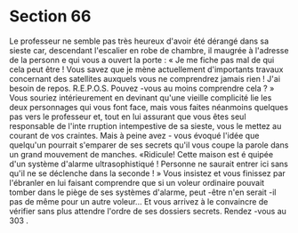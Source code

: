 # Section 66

Le professeur ne semble pas très heureux d'avoir été dérangé dans sa sieste car,
descendant l'escalier en robe de chambre, il maugrée à l'adresse de la personn e qui vous a
ouvert la porte : « Je me fiche pas mal de qui cela peut être ! Vous savez que je mène
actuellement d'importants travaux concernant des satellites auxquels vous ne
comprendrez jamais rien ! J'ai besoin de repos. R.E.P.O.S. Pouvez -vous au moins
comprendre cela ? » Vous souriez intérieurement en devinant qu'une vieille complicité lie
les deux personnages qui vous font face, mais vous faites néanmoins quelques pas vers le
professeur et, tout en lui assurant que vous êtes seul responsable de l'inte rruption
intempestive de sa sieste, vous le mettez au courant de vos craintes. Mais à peine avez -
vous évoqué l'idée que quelqu'un pourrait s'emparer de ses secrets qu'il vous coupe la
parole dans un grand mouvement de manches. «Ridicule! Cette maison est é quipée d'un
système d'alarme ultrasophistiqué ! Personne ne saurait entrer ici sans qu'il ne se
déclenche dans la seconde ! » Vous insistez et vous finissez par l'ébranler en lui faisant
comprendre que si un voleur ordinaire pouvait tomber dans le piège de  ses systèmes
d'alarme, peut -être n'en serait -il pas de même pour un autre  voleur... Et vous arrivez à le
convaincre de vérifier sans plus attendre l'ordre de ses dossiers secrets. Rendez -vous au
303 .